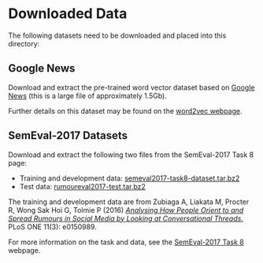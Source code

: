 # Downloaded Data


The following datasets need to be downloaded and placed into this directory:

## Google News 

Download and extract the pre-trained word vector dataset based on [Google News](https://drive.google.com/file/d/0B7XkCwpI5KDYNlNUTTlSS21pQmM/edit?usp=sharing) (this is a large file of approximately 1.5Gb).

Further details on this dataset may be found on the [word2vec webpage](https://code.google.com/archive/p/word2vec/).

## SemEval-2017 Datasets

Download and extract the following two files from the SemEval-2017 Task 8 page:

- Training and development data: [semeval2017-task8-dataset.tar.bz2](https://s3-eu-west-1.amazonaws.com/downloads.gate.ac.uk/pheme/semeval2017-task8-dataset.tar.bz2)
- Test data: [rumoureval2017-test.tar.bz2](http://alt.qcri.org/semeval2017/task8/data/uploads/rumoureval2017-test.tar.bz2)

The training and development data are from Zubiaga A, Liakata M, Procter R, Wong Sak Hoi G, Tolmie P (2016) [*Analysing How People Orient to and Spread Rumours in Social Media by Looking at Conversational Threads.*](http://journals.plos.org/plosone/article?id=10.1371/journal.pone.0150989) PLoS ONE 11(3): e0150989.

For more information on the task and data, see the [SemEval-2017 Task 8](http://alt.qcri.org/semeval2017/task8/) webpage.
